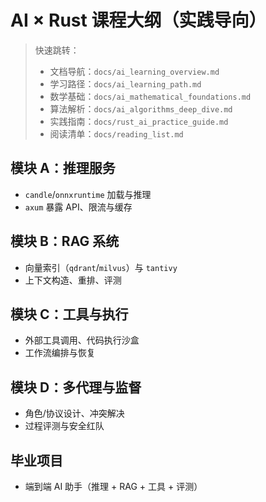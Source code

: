 # AI × Rust 课程大纲（实践导向）

> 快速跳转：
>
> - 文档导航：`docs/ai_learning_overview.md`
> - 学习路径：`docs/ai_learning_path.md`
> - 数学基础：`docs/ai_mathematical_foundations.md`
> - 算法解析：`docs/ai_algorithms_deep_dive.md`
> - 实践指南：`docs/rust_ai_practice_guide.md`
> - 阅读清单：`docs/reading_list.md`

## 模块 A：推理服务

- `candle`/`onnxruntime` 加载与推理
- `axum` 暴露 API、限流与缓存

## 模块 B：RAG 系统

- 向量索引（`qdrant`/`milvus`）与 `tantivy`
- 上下文构造、重排、评测

## 模块 C：工具与执行

- 外部工具调用、代码执行沙盒
- 工作流编排与恢复

## 模块 D：多代理与监督

- 角色/协议设计、冲突解决
- 过程评测与安全红队

## 毕业项目

- 端到端 AI 助手（推理 + RAG + 工具 + 评测）
